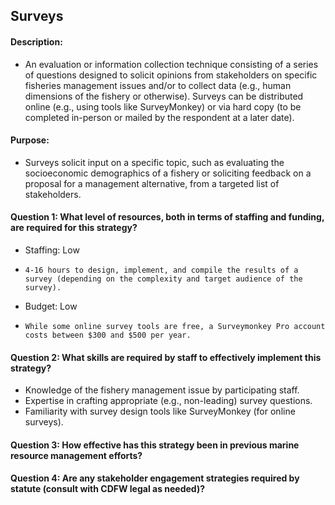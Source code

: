## Surveys
#### Description: 
-  An evaluation or information collection technique consisting of a series of questions designed to solicit opinions from stakeholders on specific fisheries management issues and/or to collect data (e.g., human dimensions of the fishery or otherwise). Surveys can be distributed online (e.g., using tools like SurveyMonkey) or via hard copy (to be completed in-person or mailed by the respondent at a later date).

#### Purpose:
-   Surveys solicit input on a specific topic, such as evaluating the socioeconomic demographics of a fishery or soliciting feedback on a proposal for a management alternative, from a targeted list of stakeholders.

#### Question 1: What level of resources, both in terms of staffing and funding, are required for this strategy?
-	Staffing: Low
  - 	4-16 hours to design, implement, and compile the results of a survey (depending on the complexity and target audience of the survey).
- 	Budget: Low
  - 	While some online survey tools are free, a Surveymonkey Pro account costs between $300 and $500 per year. 

#### Question 2: What skills are required by staff to effectively implement this strategy?
-	Knowledge of the fishery management issue by participating staff.
-	Expertise in crafting appropriate (e.g., non-leading) survey questions.
-	Familiarity with survey design tools like SurveyMonkey (for online surveys).

#### Question 3: How effective has this strategy been in previous marine resource management efforts? 

#### Question 4: Are any stakeholder engagement strategies required by statute (consult with CDFW legal as needed)? 
